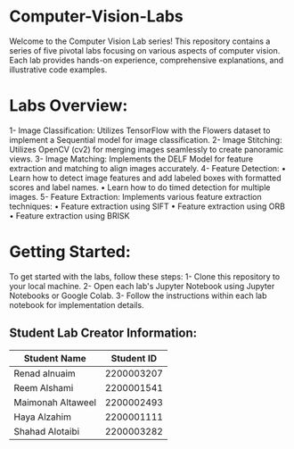 # Computer-Vision-Labs
Welcome to the Computer Vision Lab series! This repository contains a series of five pivotal labs focusing on various aspects of computer vision. Each lab provides hands-on experience, comprehensive explanations, and illustrative code examples.

# Labs Overview:
  1- Image Classification: Utilizes TensorFlow with the Flowers dataset to implement a Sequential model for image classification.
  2- Image Stitching: Utilizes OpenCV (cv2) for merging images seamlessly to create panoramic views.
  3- Image Matching: Implements the DELF Model for feature extraction and matching to align images accurately.
  4- Feature Detection: 
    •	Learn how to detect image features and add labeled boxes with formatted scores and label names.
    •	Learn how to do timed detection for multiple images. 
  5- Feature Extraction: Implements various feature extraction techniques:
    •	Feature extraction using SIFT
    •	Feature extraction using ORB
    •	Feature extraction using BRISK
# Getting Started:
To get started with the labs, follow these steps:
  1- Clone this repository to your local machine.
  2- Open each lab's Jupyter Notebook using Jupyter Notebooks or Google Colab.
  3- Follow the instructions within each lab notebook for implementation details.

  ## Student Lab Creator Information:

| Student Name       | Student ID    |
|--------------------|---------------|
| Renad alnuaim      | 2200003207    |
| Reem Alshami       | 2200001541    |
| Maimonah Altaweel  | 2200002493    |
| Haya Alzahim       | 2200001111    |
| Shahad Alotaibi    | 2200003282    |
